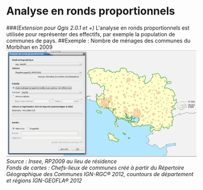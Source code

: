 Analyse en ronds proportionnels
===================
###_(Extension pour Qgis 2.0.1 et +)_
L'analyse en ronds proportionnels est utilisée pour représenter des effectifs, par exemple la population de communes de pays.
##Exemple : Nombre de ménages des communes du Morbihan en 2009
![](https://raw.githubusercontent.com/LCacheux68224/ImagesForDoc/master/ProportionalCircles/ProportionalCircles1.png)
_Source : Insee, RP2009 au lieu de résidence_<br>
_Fonds de cartes : Chefs-lieux de communes créé à partir du Répertoire Géographique des Communes IGN-RGC® 2012, countours de département et régions IGN-GEOFLA® 2012_
